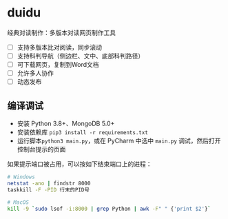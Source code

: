 # duidu

经典对读制作：多版本对读网页制作工具
- [ ] 支持多版本比对阅读，同步滚动
- [ ] 支持科判导航（侧边栏、文中、底部科判路径）
- [ ] 可下载网页，复制到Word文档
- [ ] 允许多人协作
- [ ] 动态发布

## 编译调试

- 安装 Python 3.8+、MongoDB 5.0+
- 安装依赖库 `pip3 install -r requirements.txt`
- 运行脚本`python3 main.py`，或在 PyCharm 中选中 `main.py` 调试，然后打开控制台提示的页面

如果提示端口被占用，可以按如下结束端口上的进程：
```sh
# Windows
netstat -ano | findstr 8000
taskkill -F -PID 行末的PID号
```
```sh
# MacOS
kill -9 `sudo lsof -i:8000 | grep Python | awk -F" " {'print $2'}`
```
